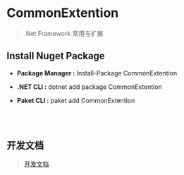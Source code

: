 # CommonExtention

>.Net Framework 常用与扩展

## Install Nuget Package

- **Package Manager :** Install-Package CommonExtention

- **.NET CLI :** dotnet add package CommonExtention

- **Paket CLI :** paket add CommonExtention

<br />
<br />

## 开发文档

>[开发文档](https://github.com/jiangyangtao/CommonExtention/blob/master/UsingDocument.md)